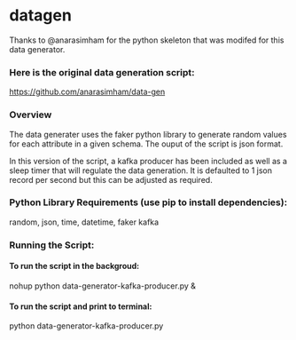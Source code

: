 # datagen

Thanks to @anarasimham for the python skeleton that was modifed for this data generator. 

### Here is the original data generation script:
https://github.com/anarasimham/data-gen

### Overview

The data generater uses the faker python library to generate random values for each attribute in a given schema. The ouput of the script is json format.

In this version of the script, a kafka producer has been included as well as a sleep timer that will regulate the data generation. It is defaulted to 1 json record per second but this can be adjusted as required. 


### Python Library Requirements (use pip to install dependencies):
random, json, time, datetime, faker kafka





### Running the Script:

#### To run the script in the backgroud:
nohup python data-generator-kafka-producer.py &

#### To run the script and print to terminal:
python data-generator-kafka-producer.py
